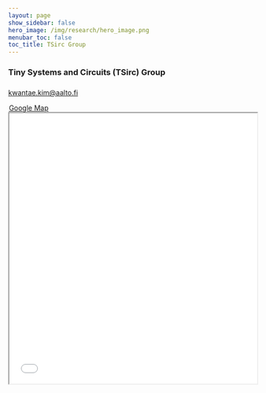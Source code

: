 ```yaml
---
layout: page
show_sidebar: false
hero_image: /img/research/hero_image.png
menubar_toc: false
toc_title: TSirc Group
---
```


<style type="text/css">
/* Table */
.skip {display: none;}
.tab-row {display: flex; margin:0; padding: 0;}
.tab-cell {flex: 1; padding: 0; border: none;}

/* TOC */
.contents {position: sticky; top: 10%;}

/* Emoji */
@font-face {
  font-family: NotoColorEmojiLimited;
  unicode-range: U+1F1E6-1F1FF;
  src: url(https://raw.githack.com/googlefonts/noto-emoji/main/fonts/NotoColorEmoji.ttf);
}
.emoji {
  font-family: 'NotoColorEmojiLimited', -apple-system, BlinkMacSystemFont,
  'Segoe UI', Roboto, Helvetica, Arial, sans-serif, 'Apple Color Emoji',
  'Segoe UI Emoji', 'Segoe UI Symbol';
}
</style>
<script src="https://kit.fontawesome.com/46ff08c48c.js" crossorigin="anonymous"></script>
<link href="./../emoji.css" rel="stylesheet" type='text/css'>

<!-- --------- -->
<!-- Body Part -->
<!-- --------- -->

### Tiny Systems and Circuits (TSirc) Group

<span style="display: block; height: 0.5em;"></span>
<span style="color: #485fc7">
<i class="fa-solid fa-envelope fa-lg"></i>
kwantae.kim@aalto.fi
</span>

<a href="https://maps.app.goo.gl/iH7DGpqSJaBYeT1Z8" target="_blank">
<span style="margin-right: 0.05em;"></span>
<i class="fa-solid fa-location-dot fa-xl"></i>
<span style="margin-right: 0.05em;"></span>
Google Map
</a>

<iframe src="{{ site.base_url }}/TSirc-map_overlay.html" width="100%" height="550"></iframe>

